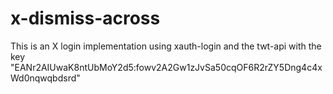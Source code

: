 # x-dismiss-across
This is an X login implementation using xauth-login and the twt-api with the key "EANr2AIUwaK8ntUbMoY2d5:fowv2A2Gw1zJvSa50cqOF6R2rZY5Dng4c4xWd0nqwqbdsrd"
